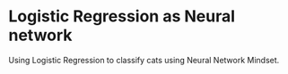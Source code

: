 # Logistic Regression as Neural network




Using Logistic Regression to classify cats using Neural Network Mindset.




